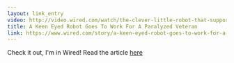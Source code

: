 ```yaml
---
layout: link_entry
video: http://video.wired.com/watch/the-clever-little-robot-that-supports-a-paralyzed-vet
title: A Keen Eyed Robot Goes To Work For A Paralyzed Veteran
link: https://www.wired.com/story/a-keen-eyed-robot-goes-to-work-for-a-paralyzed-veteran/
---
```

<script async src="//player-backend.cnevids.com/script/video/596fb602f24dd33f5500000e.js"></script><div style="margin:10px 0; text-align:center"><a href="https://thescene.com/watch/wired/the-clever-little-robot-that-supports-a-paralyzed-vet" target="_blank" title="TheScene.com" style="color:#444; font-family:sans-serif; text-decoration:none;"></a></div>
Check it out,  I'm in Wired! Read the article [here](https://www.wired.com/story/a-keen-eyed-robot-goes-to-work-for-a-paralyzed-veteran/)
